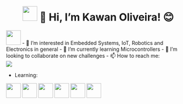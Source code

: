 <h1 align="center"> <img src="https://cdn.jsdelivr.net/gh/devicons/devicon/icons/github/github-original.svg" width="40" height="40" /> 👋 Hi, I’m Kawan Oliveira! 😊</h1>


<img src="https://cdn.jsdelivr.net/gh/devicons/devicon/icons/github/github-original.svg" width="40" height="40" /> 
- 👀 I’m interested in Embedded Systems, IoT, Robotics and Electronics in general
- 🌱 I’m currently learning Microcontrollers
- 💞️ I’m looking to collaborate on new challenges
- 📫 How to reach me:
<div>
<a href="https://instagram.com/kaw_yyy" target="_blank"><img loading="lazy" src="https://img.shields.io/badge/-Instagram-%23E4405F?style=for-the-badge&logo=instagram&logoColor=white" target="_blank"></a>






- Learning:
<img src="https://cdn.jsdelivr.net/gh/devicons/devicon/icons/arduino/arduino-original.svg" width="40" height="40" />
<img src="https://cdn.jsdelivr.net/gh/devicons/devicon/icons/cplusplus/cplusplus-original.svg" width="40" height="40" />
<img src="https://cdn.jsdelivr.net/gh/devicons/devicon/icons/git/git-original.svg" width="40" height="40" />
<img src="https://cdn.jsdelivr.net/gh/devicons/devicon/icons/html5/html5-original.svg" width="40" height="40" />
<img src="https://cdn.jsdelivr.net/gh/devicons/devicon/icons/javascript/javascript-original.svg" width="40" height="40" />
<img src="https://cdn.jsdelivr.net/gh/devicons/devicon/icons/react/react-original.svg" width="40" height="40" />
          




<!---
kawanoli/kawanoli is a ✨ special ✨ repository because its `README.md` (this file) appears on your GitHub profile.
You can click the Preview link to take a look at your changes.
--->
